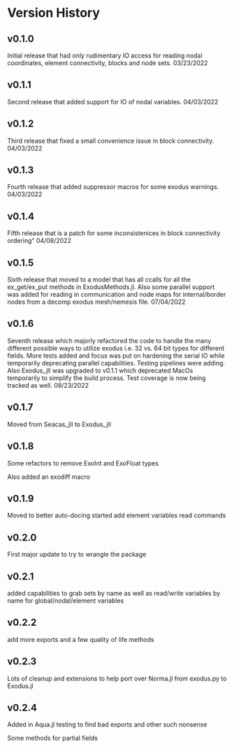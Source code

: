 # Version History

## v0.1.0
Initial release that had only rudimentary IO access for reading nodal coordinates, element connectivity, blocks and node sets.
03/23/2022

## v0.1.1
Second release that added support for IO of nodal variables. 
04/03/2022

## v0.1.2
Third release that fixed a small convenience issue in block connectivity.
04/03/2022

## v0.1.3
Fourth release that added suppressor macros for some exodus warnings.
04/03/2022

## v0.1.4
Fifth release that is a patch for some inconsistenices in block connectivity ordering"
04/08/2022

## v0.1.5
Sixth release that moved to a model that has all ccalls for all the ex_get/ex_put methods in ExodusMethods.jl. Also some parallel support was added for reading in communication and node maps for internal/border nodes from a decomp exodus mesh/nemesis file.
07/04/2022

## v0.1.6
Seventh release which majorly refactored the code to handle the many different possible ways to utilize exodus i.e. 32 vs. 64 bit types for different fields. More tests added and focus was put on hardening the serial IO while temporarily deprecating parallel capabilities. Testing pipelines were adding. Also Exodus_jll was upgraded to v0.1.1 which deprecated MacOs temporarily to simplify the build process. Test coverage is now being tracked as well.
08/23/2022

## v0.1.7
Moved from Seacas_jll to Exodus_jll

## v0.1.8
Some refactors to remove ExoInt and ExoFloat types

Also added an exodiff macro

## v0.1.9
Moved to better auto-docing started add element variables read commands

## v0.2.0
First major update to try to wrangle the package

## v0.2.1
added capabilities to grab sets by name as well as read/write variables by name for global/nodal/element variables

## v0.2.2
add more exports and a few quality of life methods

## v0.2.3
Lots of cleanup and extensions to help port over Norma.jl from exodus.py to Exodus.jl

## v0.2.4
Added in Aqua.jl testing to find bad exports and other such nonsense

Some methods for partial fields





